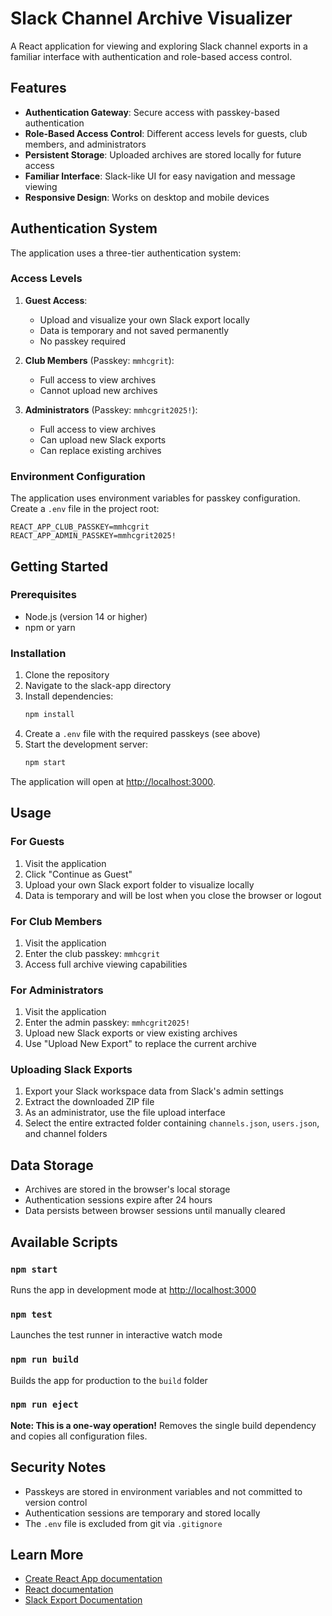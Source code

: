 # Slack Channel Archive Visualizer

A React application for viewing and exploring Slack channel exports in a familiar interface with authentication and role-based access control.

## Features

- **Authentication Gateway**: Secure access with passkey-based authentication
- **Role-Based Access Control**: Different access levels for guests, club members, and administrators
- **Persistent Storage**: Uploaded archives are stored locally for future access
- **Familiar Interface**: Slack-like UI for easy navigation and message viewing
- **Responsive Design**: Works on desktop and mobile devices

## Authentication System

The application uses a three-tier authentication system:

### Access Levels

1. **Guest Access**: 
   - Upload and visualize your own Slack export locally
   - Data is temporary and not saved permanently
   - No passkey required

2. **Club Members** (Passkey: `mmhcgrit`):
   - Full access to view archives
   - Cannot upload new archives

3. **Administrators** (Passkey: `mmhcgrit2025!`):
   - Full access to view archives
   - Can upload new Slack exports
   - Can replace existing archives

### Environment Configuration

The application uses environment variables for passkey configuration. Create a `.env` file in the project root:

```env
REACT_APP_CLUB_PASSKEY=mmhcgrit
REACT_APP_ADMIN_PASSKEY=mmhcgrit2025!
```

## Getting Started

### Prerequisites

- Node.js (version 14 or higher)
- npm or yarn

### Installation

1. Clone the repository
2. Navigate to the slack-app directory
3. Install dependencies:
   ```bash
   npm install
   ```
4. Create a `.env` file with the required passkeys (see above)
5. Start the development server:
   ```bash
   npm start
   ```

The application will open at [http://localhost:3000](http://localhost:3000).

## Usage

### For Guests
1. Visit the application
2. Click "Continue as Guest"
3. Upload your own Slack export folder to visualize locally
4. Data is temporary and will be lost when you close the browser or logout

### For Club Members
1. Visit the application
2. Enter the club passkey: `mmhcgrit`
3. Access full archive viewing capabilities

### For Administrators
1. Visit the application
2. Enter the admin passkey: `mmhcgrit2025!`
3. Upload new Slack exports or view existing archives
4. Use "Upload New Export" to replace the current archive

### Uploading Slack Exports

1. Export your Slack workspace data from Slack's admin settings
2. Extract the downloaded ZIP file
3. As an administrator, use the file upload interface
4. Select the entire extracted folder containing `channels.json`, `users.json`, and channel folders

## Data Storage

- Archives are stored in the browser's local storage
- Authentication sessions expire after 24 hours
- Data persists between browser sessions until manually cleared

## Available Scripts

### `npm start`
Runs the app in development mode at [http://localhost:3000](http://localhost:3000)

### `npm test`
Launches the test runner in interactive watch mode

### `npm run build`
Builds the app for production to the `build` folder

### `npm run eject`
**Note: This is a one-way operation!** Removes the single build dependency and copies all configuration files.

## Security Notes

- Passkeys are stored in environment variables and not committed to version control
- Authentication sessions are temporary and stored locally
- The `.env` file is excluded from git via `.gitignore`

## Learn More

- [Create React App documentation](https://facebook.github.io/create-react-app/docs/getting-started)
- [React documentation](https://reactjs.org/)
- [Slack Export Documentation](https://slack.com/help/articles/201658943-Export-your-workspace-data)
